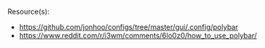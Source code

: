 Resource(s):
* https://github.com/jonhoo/configs/tree/master/gui/.config/polybar
* https://www.reddit.com/r/i3wm/comments/6lo0z0/how_to_use_polybar/
